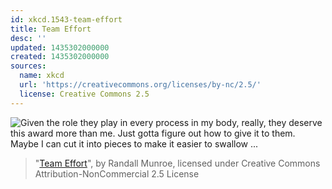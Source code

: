 ```yaml
---
id: xkcd.1543-team-effort
title: Team Effort
desc: ''
updated: 1435302000000
created: 1435302000000
sources:
  name: xkcd
  url: 'https://creativecommons.org/licenses/by-nc/2.5/'
  license: Creative Commons 2.5
---
```

![Given the role they play in every process in my body, really, they deserve this award more than me. Just gotta figure out how to give it to them. Maybe I can cut it into pieces to make it easier to swallow ...](https://imgs.xkcd.com/comics/team_effort.png)
> "[Team Effort](https://xkcd.com/1543/)", by Randall Munroe, licensed under Creative Commons Attribution-NonCommercial 2.5 License
